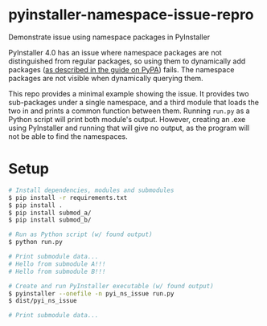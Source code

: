 # pyinstaller-namespace-issue-repro
Demonstrate issue using namespace packages in PyInstaller

PyInstaller 4.0 has an issue where namespace packages are not distinguished
from regular packages, so using them to dynamically add packages ([as described
in the guide on PyPA](https://packaging.python.org/guides/packaging-namespace-packages/))
fails. The namespace packages are not visible when dynamically querying them.

This repo provides a minimal example showing the issue. It provides two
sub-packages under a single namespace, and a third module that loads the two in
and prints a common function between them. Running `run.py` as a Python script
will print both module's output. However, creating an .exe using PyInstaller
and running that will give no output, as the program will not be able to find
the namespaces.

# Setup
```bash
# Install dependencies, modules and submodules
$ pip install -r requirements.txt
$ pip install .
$ pip install submod_a/
$ pip install submod_b/

# Run as Python script (w/ found output)
$ python run.py

# Print submodule data...
# Hello from submodule A!!!
# Hello from submodule B!!!

# Create and run PyInstaller executable (w/ found output)
$ pyinstaller --onefile -n pyi_ns_issue run.py
$ dist/pyi_ns_issue 

# Print submodule data...

